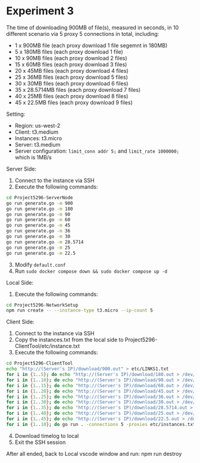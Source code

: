 # Experiment 3

The time of downloading 900MB of file(s), measured in seconds, in 10 different scenario via 5 proxy 5 connections in total, including:
- 1 x 900MB file (each proxy download 1 file segemnt in 180MB)
- 5 x 180MB files (each proxy download 1 file)
- 10 x 90MB files (each proxy download 2 files)
- 15 x 60MB files (each proxy download 3 files)
- 20 x 45MB files (each proxy download 4 files)
- 25 x 36MB files (each proxy download 5 files)
- 30 x 30MB files (each proxy download 6 files)
- 35 x 28.5714MB files (each proxy download 7 files)
- 40 x 25MB files (each proxy download 8 files)
- 45 x 22.5MB files (each proxy download 9 files)

Setting:
- Region: us-west-2
- Client: t3.medium
- Instances: t3.micro
- Server: t3.medium
- Server configuration: `limit_conn addr 5;` and `limit_rate 1000000;` which is 1MB/s

Server Side:
1. Connect to the instance via SSH
2. Execute the following commands:
```bash
cd Project5296-ServerNode
go run generate.go -m 900
go run generate.go -m 180
go run generate.go -m 90
go run generate.go -m 60
go run generate.go -m 45
go run generate.go -m 36
go run generate.go -m 30
go run generate.go -m 28.5714
go run generate.go -m 25
go run generate.go -m 22.5
```
3. Modify `default.conf`
4. Run `sudo docker compose down && sudo docker compose up -d`

Local Side:
1. Execute the following commands:
```bash
cd Project5296-NetworkSetup
npm run create -- --instance-type t3.micro --ip-count 5
```

Client Side:
1. Connect to the instance via SSH
2. Copy the instances.txt from the local side to Project5296-ClientTool/etc/instance.txt
3. Execute the following commands:
```bash
cd Project5296-ClientTool
echo "http://(Server's IP)/download/900.out" > etc/LINKS1.txt
for i in {1..5}; do echo "http://(Server's IP)/download/180.out > /dev/null" >> etc/LINKS2.txt; done
for i in {1..10}; do echo "http://(Server's IP)/download/90.out > /dev/null" >> etc/LINKS3.txt; done
for i in {1..15}; do echo "http://(Server's IP)/download/60.out > /dev/null" >> etc/LINKS4.txt; done
for i in {1..20}; do echo "http://(Server's IP)/download/45.out > /dev/null" >> etc/LINKS5.txt; done
for i in {1..25}; do echo "http://(Server's IP)/download/36.out > /dev/null" >> etc/LINKS6.txt; done
for i in {1..30}; do echo "http://(Server's IP)/download/30.out > /dev/null" >> etc/LINKS7.txt; done
for i in {1..35}; do echo "http://(Server's IP)/download/28.5714.out > /dev/null" >> etc/LINKS8.txt; done
for i in {1..40}; do echo "http://(Server's IP)/download/25.out > /dev/null" >> etc/LINKS9.txt; done
for i in {1..45}; do echo "http://(Server's IP)/download/22.5.out > /dev/null" >> etc/LINKS10.txt; done
for i in {1..10}; do go run . -connections 5 -proxies etc/instances.txt -requests etc/LINKS$i.txt -log logs/"$(date -Ins).log" -name Attempt$i -timeLog Experiment3_Result.log; done
```
4. Download timelog to local
5. Exit the SSH session

After all ended, back to Local vscode window and run:
npm run destroy
